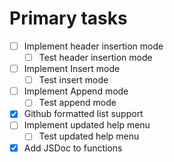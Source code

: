 # Primary tasks
- [ ] Implement header insertion mode
    - [ ] Test header insertion mode
- [ ] Implement Insert mode
    - [ ] Test insert mode
- [ ] Implement Append mode
    - [ ] Test append mode
- [x] Github formatted list support
- [ ] Implement updated help menu
    - [ ] Test updated help menu
- [x] Add JSDoc to functions
